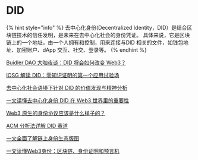 # DID

{% hint style="info" %}
去中心化身份(Decentralized Identity，DID）是结合区块链技术的信任发明，是未来在去中心化社会的身份凭证。 具体来说，它是区块链上的一个地址，由一个人拥有和控制，用来连接与DID 相关的文件，如钱包地址、加密账户、dApp 交互、社交、登录等。
{% endhint %}

[Buidler DAO 大咖夜谈：DID 将会如何改变 Web3？](https://foresightnews.pro/article/detail/21478)

[IOSG 解读 DID：零知识证明的第一个应用试验场](https://foresightnews.pro/article/detail/12188)

[去中心化社会语境下针对 DID 的价值发现与精神分析](https://foresightnews.pro/article/detail/11495)

[一文读懂去中心化身份 DID 在 Web3 世界里的重要性](https://foresightnews.pro/article/detail/10845)

[Web3 原生的身份协议应该是什么样子的？](https://foresightnews.pro/article/detail/1421)

[ACM 分析法详解 DID 赛道](https://foresightnews.pro/article/detail/22526)

[一文全面了解链上身份生态版图](https://www.jinse.com/blockchain/2970154.html)

[一文读懂Web3身份：区块链、身份证明和预言机](https://www.odaily.news/post/5184307)
